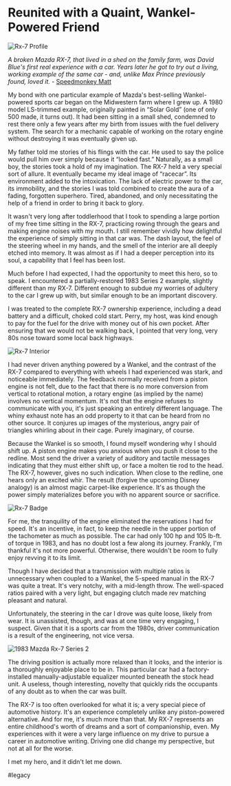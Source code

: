 # Reunited with a Quaint, Wankel-Powered Friend

![Rx-7 Profile](https://i.snap.as/PjS0Ppz.jpg)

*A broken Mazda RX-7, that lived in a shed on the family farm, was David Blue's first real experience with a car. Years later he got to try out a living, working example of the same car - and, unlike Max Prince previously found, loved it.* - [Speedmonkey Matt](http://www.speedmonkey.co.uk/2012/11/the-extraordinary-wankel-david-blue.html)

<!--more-->

My bond with one particular example of Mazda's best-selling Wankel-powered sports car began on the Midwestern farm where I grew up. A 1980 model LS-trimmed example, originally painted in “Solar Gold” (one of only 500 made, it turns out). It had been sitting in a small shed, condemned to rest there only a few years after my birth from issues with the fuel delivery system. The search for a mechanic capable of working on the rotary engine without destroying it was eventually given up.

My father told me stories of his flings with the car. He used to say the police would pull him over simply because it “looked fast.” Naturally, as a small boy, the stories took a hold of my imagination. The RX-7 held a very special sort of allure. It eventually became my ideal image of “racecar”. Its environment added to the intoxication. The lack of electric power to the car, its immobility, and the stories I was told combined to create the aura of a fading, forgotten superhero. Tired, abandoned, and only necessitating the help of a friend in order to bring it back to glory.

It wasn't very long after toddlerhood that I took to spending a large portion of my free time sitting in the RX-7, practicing rowing through the gears and making engine noises with my mouth. I still remember vividly how delightful the experience of simply sitting in that car was. The dash layout, the feel of the steering wheel in my hands, and the smell of the interior are all deeply etched into memory. It was almost as if I had a deeper perception into its soul, a capability that I feel has been lost.

Much before I had expected, I had the opportunity to meet this hero, so to speak. I encountered a partially-restored 1983 Series 2 example, slightly different than my RX-7. Different enough to subdue my worries of adultery to the car I grew up with, but similar enough to be an important discovery.

I was treated to the complete RX-7 ownership experience, including a dead battery and a difficult, choked cold start. Perry, my host, was kind enough to pay for the fuel for the drive with money out of his own pocket. After ensuring that we would not be walking back, I pointed that very long, very 80s nose toward some local back highways.

![![Rx-7 Interior](https://i.snap.as/PjS0Ppz.jpg)](https://i.snap.as/3O7jYMJ.jpg)

I had never driven anything powered by a Wankel, and the contrast of the RX-7 compared to everything with wheels I had experienced was stark, and noticeable immediately. The feedback normally received from a piston engine is not felt, due to the fact that there is no more conversion from vertical to rotational motion, a rotary engine (as implied by the name) involves no vertical momentum. It's not that the engine refuses to communicate with you, it's just speaking an entirely different language. The whiny exhaust note has an odd property to it that can be heard from no other source. It conjures up images of the mysterious, angry pair of triangles whirling about in their cage. Purely imaginary, of course.

Because the Wankel is so smooth, I found myself wondering why I should shift up. A piston engine makes you anxious when you push it close to the redline. Most send the driver a variety of auditory and tactile messages indicating that they must either shift up, or face a molten tie rod to the head. The RX-7, however, gives no such indication. When close to the redline, one hears only an excited whir. The result (forgive the upcoming Disney analogy) is an almost magic carpet-like experience. It's as though the power simply materializes before you with no apparent source or sacrifice.

![Rx-7 Badge](https://i.snap.as/veaU2VH.jpg)

For me, the tranquility of the engine eliminated the reservations I had for speed. It's an incentive, in fact, to keep the needle in the upper portion of the tachometer as much as possible. The car had only 100 hp and 105 lb-ft. of torque in 1983, and has no doubt lost a few along its journey. Frankly, I'm thankful it's not more powerful. Otherwise, there wouldn't be room to fully enjoy revving it to its limit.

Though I have decided that a transmission with multiple ratios is unnecessary when coupled to a Wankel, the 5-speed manual in the RX-7 was quite a treat. It's very notchy, with a mid-length throw. The well-spaced ratios paired with a very light, but engaging clutch made rev matching pleasant and natural.

Unfortunately, the steering in the car I drove was quite loose, likely from wear. It is unassisted, though, and was at one time very engaging, I suspect. Given that it is a sports car from the 1980s, driver communication is a result of the engineering, not vice versa.

![1983 Mazda Rx-7 Series 2](https://i.snap.as/OPqjba2.jpg)

The driving position is actually more relaxed than it looks, and the interior is a thoroughly enjoyable place to be in. This particular car had a factory-installed manually-adjustable equalizer mounted beneath the stock head unit. A useless, though interesting, novelty that quickly rids the occupants of any doubt as to when the car was built.

The RX-7 is too often overlooked for what it is; a very special piece of automotive history. It's an experience completely unlike any piston-powered alternative. And for me, it's much more than that. My RX-7 represents an entire childhood's worth of dreams and a sort of companionship, even. My experiences with it were a very large influence on my drive to pursue a career in automotive writing. Driving one did change my perspective, but not at all for the worse.

I met my hero, and it didn't let me down.

<!--comment-->

#legacy